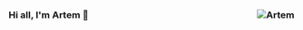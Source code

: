 ### Hi all, I'm Artem 👋 <img align="right" src="https://komarev.com/ghpvc/?username=artemforsoff&label=Profile%20Views%20&color=ED4C67&style=flat-square" alt="Artem" />
